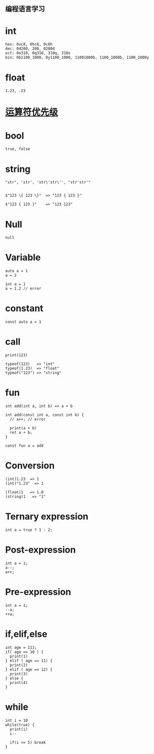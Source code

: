 ## 编程语言学习

# int
```
hex: 0xc8, 0hc8, 0c8h
dec: 0d200, 200, 0200d
oct: 0o310, 0q310, 310q, 310o
bin: 0b1100_1000, 0y1100_1000, 11001000b, 1100_1000b, 1100_1000y
```

# float
```
1.23, .23
```

# [运算符优先级](https://developer.mozilla.org/zh-CN/docs/Web/JavaScript/Reference/Operators/Operator_Precedence)


# bool
```
true, false
```

# string
```
"str", 'str', 'str\'str\'', "str'str'"


$"123 \{ 123 \}"  => "123 { 123 }"

$"123 { 123 }"    => "123 123"
```

# Null
```
null
```

# Variable
```
auto a = 1
a = 2

int a = 1
a = 1.2 // error
```

# constant
```
const auto a = 1
```

# call
```
print(123)

typeof(123)   => "int"
typeof(1.23)  => "float"
typeof("123") => "string"
```

# fun
```
int add(int a, int b) => a + b

int add(const int a, const int b) {
  // a++; // error

  print(a + b)
  ret a + b;
}

const fun a = add
```

# Conversion
```
(int)1.23  => 1
(int)"1.23"  => 1

(float)1   => 1.0
(string)1   => "1"
```

# Ternary expression
```
int a = true ? 1 : 2;
```

# Post-expression
```
int a = 1;
a--;
a++;
```

# Pre-expression
```
int a = 1;
--a;
++a;
```

# if,elif,else
```
int age = 111;
if( age == 10 ) {
  print(1)
} elif ( age == 11) {
  print(2)
} elif ( age == 12) {
  print(3)
} else {
  print(4)
}
```

# while
```
int i = 10
while(true) {
  print(i)
  i--

  if(i <= 5) break
}
```